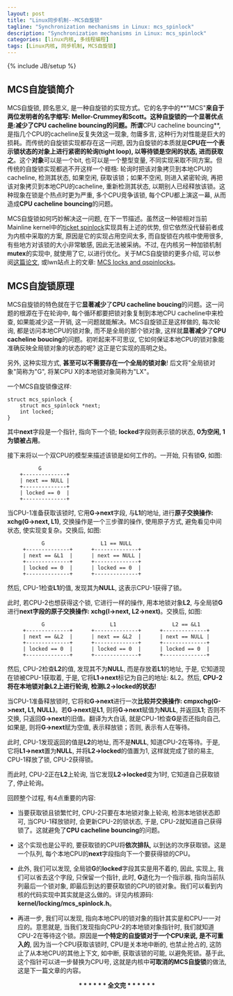 ```yaml
---
layout: post
title: "Linux同步机制--MCS自旋锁"
tagline: "Synchronization mechanisms in Linux: mcs_spinlock"
description: "Synchronization mechanisms in Linux: mcs_spinlock"
categories: [linux内核, 多线程编程]
tags: [Linux内核, 同步机制, MCS自旋锁]
---
```

{% include JB/setup %}

## MCS自旋锁简介

MCS自旋锁, 顾名思义, 是一种自旋锁的实现方式。它的名字中的**"MCS"**来自于两位发明者的名字缩写: Mellor-Crummey和Scott。这种自旋锁的一个显著优点是:**减少了CPU cacheline bouncing的问题**。所谓**CPU cacheline bouncing**, 是指几个CPU的cacheline反复失效这一现象, 勿庸多言, 这种行为对性能是巨大的损耗。而传统的自旋锁实现都存在这一问题, 因为自旋锁的本质就是**CPU在一个表示锁状态的对象上进行紧密的轮询(tight loop), 以等待锁是空闲的状态, 进而获取之**。这个**对象**可以是一个bit, 也可以是一个整型变量, 不同实现采取不同方案。但传统的自旋锁实现都逃不开这样一个桎梏: 轮询时把该对象拷贝到本地CPU的cacheline, 检测其状态, 如果空闲, 获取该锁；如果不空闲, 则进入紧密轮询, 再把该对象拷贝到本地CPU的cacheline, 重新检测其状态, 以期别人已经释放该锁。这种现象在锁是个热点时更为严重, 多个CPU竞争该锁, 每个CPU都上演这一幕, 从而造成**CPU cacheline bouncing**的问题。

MCS自旋锁如何巧妙解决这一问题, 在下一节描述。虽然这一种锁相对当前Mainline kernel中的[ticket spinlock](http://lwn.net/Articles/267968/)实现具有上述的优势, 但它依然没代替前者成为内核中采取的方案, 原因是它的实现占用空间太多, 而自旋锁在内核中使用很多, 有些地方对该锁的大小非常敏感, 因此无法被采纳。不过, 在内核另一种加锁机制**mutex**的实现中, 就使用了它, 以进行优化。关于MCS自旋锁的更多介绍, 可以参阅[这篇论文](http://www.cise.ufl.edu/tr/DOC/REP-1992-71.pdf), 或lwn站点上的文章:  [MCS locks and qspinlocks](http://lwn.net/Articles/590243/)。

## MCS自旋锁原理

MCS自旋锁的特色就在于它**显著减少**了**CPU cacheline boucing**的问题。这一问题的根源在于在轮询中, 每个循环都要把锁对象复制到本地CPU cacheline中来检查, 如果能减少这一开销, 这一问题就能解决。MCS自旋锁正是这样做的, 每次轮询, 都是访问本地CPU的锁对象, 而不是全局的那个锁对象, 这样就**显著减少**了**CPU cacheline boucing**的问题。初听起来不可思议, 它如何保证本地CPU的锁对象能准确反映全局锁对象的状态的呢? 这正是它实现的高明之处。

另外, 这种实现方式, **甚至可以不需要存在一个全局的锁对象**! 后文将"全局锁对象"简称为"G", 将某CPU X的本地锁对象简称为"LX"。

一个MCS自旋锁像这样:

    struct mcs_spinlock {
        struct mcs_spinlock *next;
        int locked;
    }

其中**next**字段是一个指针, 指向下一个锁; **locked**字段则表示锁的状态, **0为空闲, 1为锁被占用**。

接下来将以一个双CPU的模型来描述该锁是如何工作的。一开始, 只有锁**G**, 如图:

              G
        +--------------+
        | next == NULL |
        +--------------+
        | locked == 0  |
        +--------------+

当CPU-1准备获取该锁时, 它用**G->next**字段, 与**L1**的地址, 进行**原子交换操作: xchg(G->next, L1)**, 交换操作是一个三步骤的操作, 使用原子方式, 避免看见中间状态, 使实现变复杂。交换后, 如图:

               G                  L1 == NULL
         +--------------+      +--------------+
         | next == &L1  |      | next == NULL |
         +--------------+      +--------------+
         | locked == 0  |      | locked == 0  |
         +--------------+      +--------------+

然后, CPU-1检查**L1**的值, 发现其为**NULL**, 这表示CPU-1获得了锁。

此时, 若CPU-2也想获得这个锁, 它进行一样的操作, 用本地锁对象**L2**, 与全局锁**G**进行**next字段的原子交换操作: xchg(I->next, L2->next)**。交换后, 如图:

               G                     L1                  L2 == &L1
         +--------------+      +--------------+      +--------------+
         | next == &L2  |      | next == &L2  |      | next == NULL |
         +--------------+      +--------------+      +--------------+
         | locked == 0  |      | locked == 0  |      | locked == 0  |
         +--------------+      +--------------+      +--------------+

然后, CPU-2检查**L2**的值, 发现其不为**NULL**, 而是存放着**L1**的地址, 于是, 它知道现在锁被CPU-1获取着, 于是, 它将**L1->next**标记为自己的地址: &L2。然后, **CPU-2将在本地锁对象L2上进行轮询, 检测L2->locked的状态!**

当CPU-1准备释放锁时, 它将和**G->next**进行一次**比较并交换操作: cmpxchg(G->next, L1, NULL)**。若**G->next**是**L1**, 则将**G->next**赋值为**NULL**, 并返回**L1**; 否则不交换, 只返回**G->next**的旧值。翻译为大白话, 就是CPU-1检查**G**是否还指向自己, 如果是, 则将**G->next**赋为空值, 表示释放锁；否则, 表示有人在等待。

此时, CPU-1发现返回的值是**L2**的地址, 而不是**NULL**, 知道CPU-2在等待。于是, 它将**L1->next**置为**NULL**, 并将**L2->locked**的值置为1, 这样就完成了锁的易主, CPU-1释放了锁, CPU-2获得锁。

而此时, CPU-2正在**L2**上轮询, 当它发现**L2->locked**变为1时, 它知道自己获取锁了, 停止轮询。

回顾整个过程, 有4点重要的内容:

 * 当要获取锁且锁繁忙时, CPU-2只要在本地锁对象上轮询, 检测本地锁状态即可, 当CPU-1释放锁时, 会更新CPU-2的锁状态, 于是, CPU-2就知道自己获得锁了。这就避免了**CPU cacheline bouncing**的问题。

 * 这个实现也是公平的, 要获取锁的CPU将**依次排队**, 以到达的次序获取锁。这是一个队列, 每个本地CPU的**next**字段指向下一个要获得锁的CPU。

 * 此外, 我们可以发现, 全局锁**G**的**locked**字段其实是用不着的, 因此, 实现上, 我们可以省去这个字段, 只保留一个指针, 此时, **G**退化为一个指示器, 指向当前队列最后一个锁对象, 即最后到达的要获取锁的CPU的锁对象。我们可以看到内核的代码实现中其实就是这么做的。详见内核源码: **kernel/locking/mcs_spinlock.h**。

 * 再进一步, 我们可以发现, 指向本地CPU的锁对象的指针其实是和CPU一一对应的。意思就是, 当我们发现指向CPU-2的本地锁对象指针时, 我们就知道CPU-2在等待这个锁。原因是**一个特定的自旋锁对于一个CPU来说, 是不可重入的**, 因为当一个CPU获取该锁时, CPU是关本地中断的, 也禁止抢占的, 这防止了从本地CPU的其他上下文, 如中断, 获取该锁的可能, 以避免死锁。基于此, 这个指针可以进一步替换为CPU号, 这就是内核中**可取消的MCS自旋锁**的做法, 这是下一篇文章的内容。

  <center><strong>* * * * * * 全文完 * * * * * * </strong></center>
